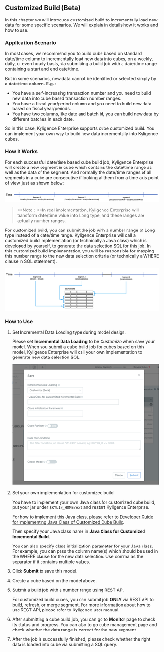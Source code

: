 ## Customized Build (Beta)

In this chapter we will introduce customized build to incrementally load new data for some specific scenarios. We will explain in details how it works and how to use.

### Application Scenario

In most cases, we recommend you to build cube based on standard date/time column to incrementally load new data into cubes, on a weekly, daily, or even hourly basis, via submitting a build job with a date/time range containing a start and end date/time. 

But in some scenarios, new data cannot be identified or selected simply by a date/time column. E.g. :

- You have a self-increasing transaction number and you need to build new data into cube based transaction number ranges. 
- You have a fiscal year/period column and you need to build new data based on fiscal year/periods. 
- You have two columns, like date and batch id, you can build new data by different batches in each date.

So in this case, Kyligence Enterprise supports cube customized build. You can implement your own way to build new data incrementally into Kyligence cubes.



### How It Works

For each successful date/time based cube build job, Kyligence Enterprise will create a new segment in cube which contains the date/time range as well as the data of the segment. And normally the date/time ranges of all segments in a cube are consecutive if looking at them from a time axis point of view, just as shown below:

![time axis view of segments based on date/time incremental build](images/time_axis.png)

> **Note：**In real implementation, Kyligence Enterprise will transform date/time value into Long type, and these ranges are actually number ranges.

For customized build, you can submit the job with a number range of Long type instead of a date/time range. Kyligence Enterprise will call a customized build implementation (or technically a Java class) which is developed by yourself, to generate the data selection SQL for this job. In this customized build implementation, you will be responsible for mapping this number range to the new data selection criteria (or technically a WHERE clause in SQL statement).

![number range mapping to new data selection criteria](images/time_axis_customize_build.png)



### How to Use

1. Set Incremental Data Loading type during model design.

   Please set **Incremental Data Loading** to be *Customize* when save your model. When you submit a cube build job for cubes based on this model, Kyligence Enterprise will call your own implementation to generate new data selection SQL.

   ![保存模型](images/customize_build_save_model.png)

2. Set your own implementation for customized build

   You have to implement your own Java class for customized cube build, put your jar under `$KYLIN_HOME/ext` and restart Kyligence Enterprise. 

   For how to implement this Java class, please refer to [Developer Guide for Implementing Java Class of  Customized Cube Build](../../appendix/customized_build_dev_guide.en.md).

   Then specify your Java class name in **Java Class for Customized Incremental Build**.

   You can also specify class initialization parameter for your Java class. For example, you can pass the column name(s) which should be used in the WHERE clause for the new data selection. Use comma as the separator if it contains multiple values.

3. Click **Submit** to save this model.

4. Create a cube based on the model above.

5. Submit a build job with a number range using REST API.

   For customized build cubes, you can submit job **ONLY** via REST API to build, refresh, or merge segment. For more information about how to use REST API, please refer to Kyligence user manual.

6. After submitting a cube build job, you can go to **Monitor** page to check its status and progress. You can also to go cube management page and check whether the data range is correct for the new segment.

7. After the job is successfully finished, please check whether the right data is loaded into cube via submitting a SQL query.

